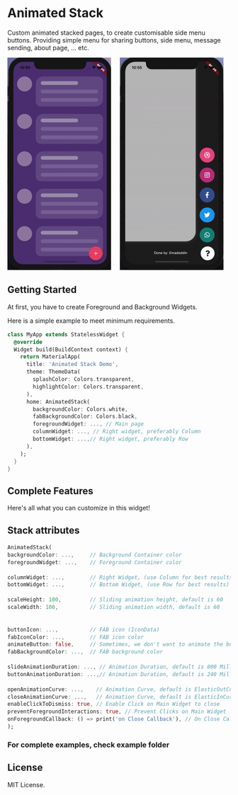 # Animated Stack

Custom animated stacked pages, to create customisable side menu buttons.
Providing simple menu for sharing buttons, side menu, message sending, about page, ... etc.

![](https://raw.githubusercontent.com/Emadeddin-eibo/animated_stack/master/example1.gif)  &nbsp; &nbsp; ![](https://raw.githubusercontent.com/Emadeddin-eibo/animated_stack/master/example2.gif)

## Getting Started
At first, you have to create Foreground and Background Widgets.

Here is a simple example to meet minimum requirements.

```dart
class MyApp extends StatelessWidget {
  @override
  Widget build(BuildContext context) {
    return MaterialApp(
      title: 'Animated Stack Demo',
      theme: ThemeData(
        splashColor: Colors.transparent,
        highlightColor: Colors.transparent,
      ),
      home: AnimatedStack(
        backgroundColor: Colors.white,
        fabBackgroundColor: Colors.black,
        foregroundWidget: ..., // Main page
        columnWidget: ..., // Right widget, preferably Column
        bottomWidget: ...,// Right widget, preferably Row
      ),
    );
  }
}
```

## Complete Features

Here's all what you can customize in this widget!

## Stack attributes

```dart
AnimatedStack(
backgroundColor: ...,     // Background Container color
foregroundWidget: ...,    // Foreground Container color

columnWidget: ...,        // Right Widget, (use Column for best results)
bottomWidget: ...,        // Bottom Widget, (use Row for best results)

scaleHeight: 100,         // Sliding animation height, default is 60
scaleWidth: 100,          // Sliding animation width, default is 60


buttonIcon: ...,          // FAB icon (IconData)
fabIconColor: ...,        // FAB icon color
animateButton: false,     // Sometimes, we don't want to animate the button!
fabBackgroundColor: ...,  // FAB background color

slideAnimationDuration: ..., // Animation Duration, default is 800 Milliseconds
buttonAnimationDuration: ...,// Animation Duration, default is 240 Milliseconds

openAnimationCurve: ...,    // Animation Curve, default is ElasticOutCurve(0.9)
closeAnimationCurve: ...,   // Animation Curve, default is ElasticInCurve(0.9)
enableClickToDismiss: true, // Enable Click on Main Widget to close
preventForegroundInteractions: true, // Prevent Clicks on Main Widget
onForegroundCallback: () => print('on Close Callback'), // On Close Callback
);
```

### For complete examples, check example folder

## License
MIT License.
